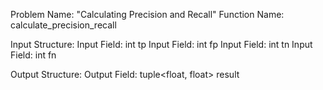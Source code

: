 Problem Name: "Calculating Precision and Recall"
Function Name: calculate_precision_recall

Input Structure:
Input Field: int tp
Input Field: int fp
Input Field: int tn
Input Field: int fn

Output Structure:
Output Field: tuple<float, float> result
